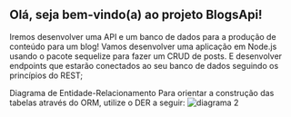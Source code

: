 ##  Olá, seja bem-vindo(a) ao projeto BlogsApi!

Iremos desenvolver uma API e um banco de dados para a produção de conteúdo para um blog!
Vamos desenvolver uma aplicação em Node.js usando o pacote sequelize para fazer um CRUD de posts.
E desenvolver endpoints que estarão conectados ao seu banco de dados seguindo os princípios do REST;

Diagrama de Entidade-Relacionamento
Para orientar a construção das tabelas através do ORM, utilize o DER a seguir:
![diagrama 2](https://user-images.githubusercontent.com/102389971/201717591-55a4790a-b244-4a60-8d7b-25867f6ed7a9.png)
